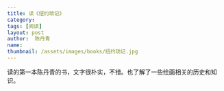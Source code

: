 ```yaml
---
title: 读《纽约琐记》 
category:  
tags: [阅读]  
layout: post  
author:  陈丹青
name: 
thumbnail: /assets/images/books/纽约琐记.jpg
---
```


读的第一本陈丹青的书，文字很朴实，不错。也了解了一些绘画相关的历史和知识。